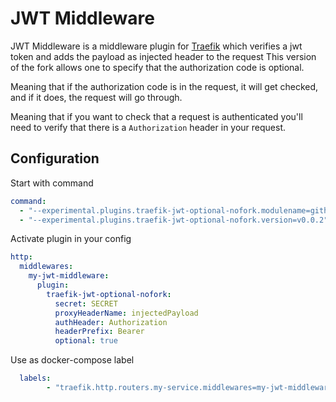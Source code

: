 # JWT Middleware

JWT Middleware is a middleware plugin for [Traefik](https://github.com/containous/traefik) which verifies a jwt token and adds the payload as injected header to the request
This version of the fork allows one to specify that the authorization code is optional. 

Meaning that if the authorization code is in the request, it will get checked, and if it does, the request will go through.

Meaning that if you want to check that a request is authenticated you'll need to verify that there is a `Authorization` header in your request.

## Configuration

Start with command
```yaml
command:
  - "--experimental.plugins.traefik-jwt-optional-nofork.modulename=github.com/sorasful/traefik-jwt-optional-nofork"
  - "--experimental.plugins.traefik-jwt-optional-nofork.version=v0.0.2"
```

Activate plugin in your config  

```yaml
http:
  middlewares:
    my-jwt-middleware:
      plugin:
        traefik-jwt-optional-nofork:
          secret: SECRET
          proxyHeaderName: injectedPayload
          authHeader: Authorization
          headerPrefix: Bearer
          optional: true
```

Use as docker-compose label  
```yaml
  labels:
        - "traefik.http.routers.my-service.middlewares=my-jwt-middleware@file"
```
